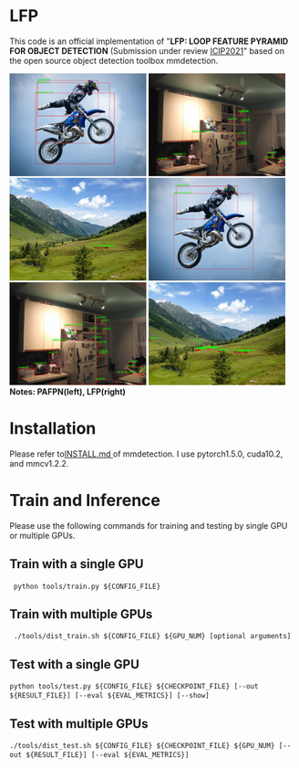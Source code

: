 # LFP
This code is an official implementation of  "**LFP: LOOP FEATURE PYRAMID FOR OBJECT DETECTION** (Submission under review [ICIP2021](https://2021.ieeeicip.org/)" based on the open source object detection toolbox mmdetection.

![image](https://github.com/huitang96/LFP/blob/master/LFP/MY_PICTURES/images/3_3.bmp)    ![image](https://github.com/huitang96/LFP/blob/master/LFP/MY_PICTURES/images/8_8.bmp)   ![image](https://github.com/huitang96/LFP/blob/master/LFP/MY_PICTURES/images/5_5.bmp)    ![image](https://github.com/huitang96/LFP/blob/master/LFP/MY_PICTURES/images/3.bmp)       ![image](https://github.com/huitang96/LFP/blob/master/LFP/MY_PICTURES/images/8.bmp)         ![image](https://github.com/huitang96/LFP/blob/master/LFP/MY_PICTURES/images/5.bmp)
**Notes:  PAFPN(left), LFP(right)**


# Installation
Please refer to[INSTALL.md ](https://github.com/open-mmlab/mmdetection/blob/master/docs/get_started.md)of mmdetection.
I use pytorch1.5.0, cuda10.2, and mmcv1.2.2.


# Train and Inference
Please use the following commands for training and testing by single GPU or multiple GPUs.

## Train with a single GPU
     python tools/train.py ${CONFIG_FILE}  
     
## Train with multiple GPUs
     ./tools/dist_train.sh ${CONFIG_FILE} ${GPU_NUM} [optional arguments]
     
## Test with a single GPU
    python tools/test.py ${CONFIG_FILE} ${CHECKPOINT_FILE} [--out ${RESULT_FILE}] [--eval ${EVAL_METRICS}] [--show]   
    
## Test with multiple GPUs
    ./tools/dist_test.sh ${CONFIG_FILE} ${CHECKPOINT_FILE} ${GPU_NUM} [--out ${RESULT_FILE}] [--eval ${EVAL_METRICS}] 
   
